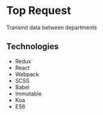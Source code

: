 # Top Request
Transmit data between departments

## Technologies
* Redux
* React
* Webpack
* SCSS
* Babel
* Immutable
* Koa
* ES6
